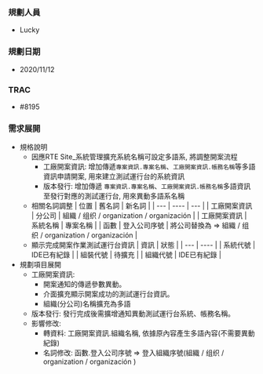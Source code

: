 ### <div id="user">規劃人員</div>
* Lucky

### <div id="updatedate">規劃日期</div>
* 2020/11/12

### <div id="trac">TRAC</div>
* #8195

### <div id="requirement">需求展開</div>
* 規格說明
  * 因應RTE Site_系統管理擴充系統名稱可設定多語系, 將調整開案流程
    * 工廠開案資訊: 增加傳遞`專案資訊.專案名稱`、`工廠開案資訊.帳務名稱`等多語資訊申請開案, 用來建立測試運行台的系統資訊
    * 版本發行: 增加傳遞 `專案資訊.專案名稱`、`工廠開案資訊.帳務名稱`多語資訊至發行對應的測試運行台, 用來異動多語系名稱
  * 相關名詞調整
    | 位置 | 舊名詞 | 新名詞 |
    | --- | ---- | --- |
    | 工廠開案資訊 | 分公司 | 組織 / 组织 / organization / organización |
    | 工廠開案資訊 | 系統名稱 | 專案名稱 |
    | 函數 | 登入公司序號 | 將公司替換為 => 組織 / 组织 / organization / organización |
  * 顯示完成開案作業測試運行台資訊
    | 資訊 | 狀態 |
    | --- | ---- |
    | 系統代號 | IDE已有紀錄 |
    | 組裝代號 | 待擴充 |
    | 組織代號 | IDE已有紀錄 |
* 規劃項目展開
  * 工廠開案資訊:
    * 開案通知的傳遞參數異動。
    * 介面擴充顯示開案成功的測試運行台資訊。
    * 組織(分公司)名稱擴充為多語
  * 版本發行: 發行完成後需擴增通知異動測試運行台系統、帳務名稱。
  * 影響修改:
    * 轉資料: 工廠開案資訊.組織名稱, 依據原內容產生多語內容(不需要異動紀錄)
    * 名詞修改: 函數.登入公司序號 => 登入組織序號(組織 / 组织 / organization / organización )
